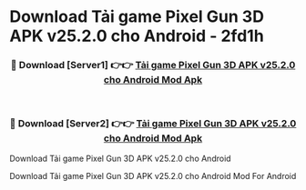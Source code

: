 # Download Tải game Pixel Gun 3D APK v25.2.0 cho Android - 2fd1h


<div align="center">
<h3>🔴 Download [Server1] 👉👉 <a href="https://apk-comot.site?title=Tải_game_Pixel_Gun_3D_APK_v25.2.0_cho_Android">Tải game Pixel Gun 3D APK v25.2.0 cho Android Mod Apk</a></h3><br>
<h3>🔴 Download [Server2] 👉👉 <a href="https://apk-comot.site?title=Tải_game_Pixel_Gun_3D_APK_v25.2.0_cho_Android">Tải game Pixel Gun 3D APK v25.2.0 cho Android Mod Apk</a></h3>
</div>



Download Tải game Pixel Gun 3D APK v25.2.0 cho Android 

Download Tải game Pixel Gun 3D APK v25.2.0 cho Android Mod For Android